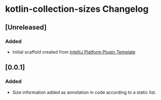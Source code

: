 <!-- Keep a Changelog guide -> https://keepachangelog.com -->

# kotlin-collection-sizes Changelog

## [Unreleased]
### Added
- Initial scaffold created from [IntelliJ Platform Plugin Template](https://github.com/JetBrains/intellij-platform-plugin-template)

## [0.0.1]
### Added
- Size information added as annotation in code according to a static list. 
